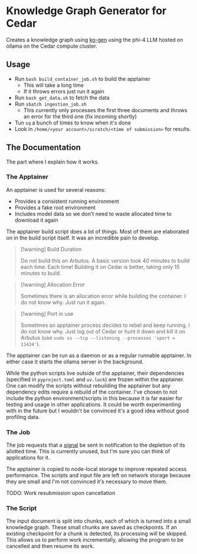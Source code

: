 # Knowledge Graph Generator for Cedar 
Creates a knowledge graph using [kg-gen](https://github.com/stair-lab/kg-gen) using the phi-4 LLM hosted on ollama on the Cedar compute cluster. 


## Usage 
- Run `bash build_container_job.sh` to build the apptainer
	- This will take a long time
	- If it throws errors just run it again
- Run `bash get_data.sh` to fetch the data 
- Run `sbatch ingestion_job.sh`
	- This currently only processes the first three documents and throws an error for the third one (fix incoming shortly)
- Tun `sq` a bunch of times to know when it's done 
- Look in `/home/<your account>/scratch/<time of submission>` for results. 


## The Documentation
The part where I explain how it works. 


### The Apptainer 
An apptainer is used for several reasons:
- Provides a consistent running environment 
- Provides a fake root environment 
- Includes model data so we don't need to waste allocated time to download it again 

The apptainer build script does a lot of things. Most of them are elaborated on in the build script itself. 
It was an incredible pain to develop. 

>[!warning] Build Duration
>
>Do not build this on Arbutus. A basic version took 40 minutes to build each time. Each time! Building it on Cedar is better, taking only 15 minutes to build.

>[!warning] Allocation Error
>
>Sometimes there is an allocation error while building the container. I do not know why. Just run it again. 

>[!warning] Port in use
>
>Sometimes an apptainer process decides to rebel and keep running. I do not know why. Just log out of Cedar or hunt it down and kill it on Arbutus (use `sudo ss --tcp --listening --processes 'sport = 11434'`).

The apptainer can be run as a daemon or as a regular runnable apptainer. 
In either case it starts the ollama server in the background. 

While the python scripts live outside of the apptainer, their dependencies (specified in `pyproject.toml` and `uv.lock`) are frozen within the apptainer. 
One can modify the scripts without rebuilding the apptainer but any dependency edits require a rebuild of the container. 
I've chosen to not include the python environment/scripts in this because it is far easier for testing and usage in other applications. 
It could be worth experimenting with in the future but I wouldn't be convinced it's a good idea without good profiling data. 


### The Job 
The job requests that a [signal](https://services.criann.fr/en/services/hpc/cluster-myria/guide/signals-sent-by-slurm/) be sent in notification to the depletion of its allotted time. 
This is currently unused, but I'm sure you can think of applications for it. 

The apptainer is copied to node-local storage to improve repeated access performance. 
The scripts and input file are left on network storage because they are small and I'm not convinced it's necessary to move them. 

TODO: Work resubmission upon cancellation 


### The Script 

The input document is split into chunks, each of which is turned into a small knowledge graph. 
These small chunks are saved as checkpoints. 
If an existing checkpoint for a chunk is detected, its processing will be skipped. 
This allows us to perform work incrementally, allowing the program to be cancelled and then resume its work. 
